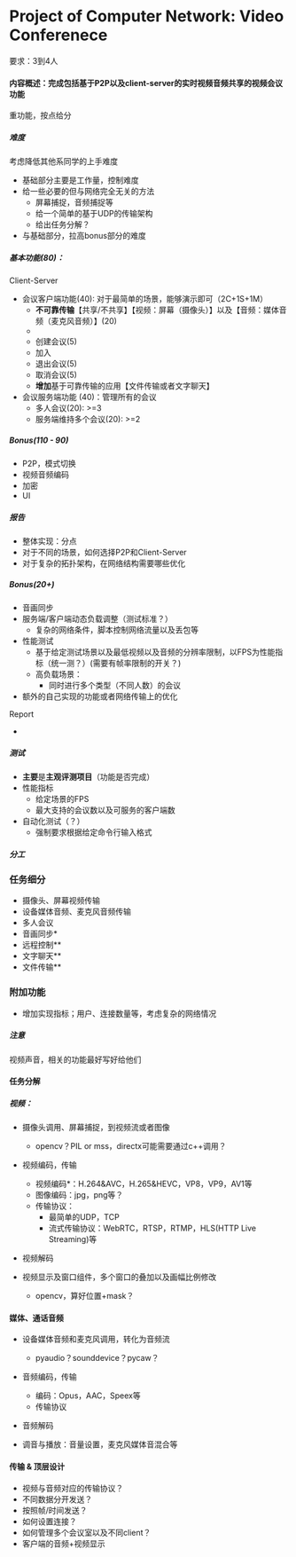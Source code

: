 # Project of Computer Network: Video Conferenece

要求：3到4人

#### 内容概述：完成包括基于P2P以及client-server的实时视频音频共享的视频会议功能

重功能，按点给分

##### 难度

考虑降低其他系同学的上手难度

- 基础部分主要是工作量，控制难度
- 给一些必要的但与网络完全无关的方法
  - 屏幕捕捉，音频捕捉等
  - 给一个简单的基于UDP的传输架构
  - 给出任务分解？
- 与基础部分，拉高bonus部分的难度



##### 基本功能(80)：

Client-Server

- 会议客户端功能(40): 对于最简单的场景，能够演示即可（2C+1S+1M）
  - **不可靠传输**【共享/不共享】【视频：屏幕（摄像头）】以及【音频：媒体音频（麦克风音频）】(20)
  - 
  - 创建会议(5)
  - 加入
  - 退出会议(5)
  - 取消会议(5)
  - **增加**基于可靠传输的应用【文件传输或者文字聊天】
- 会议服务端功能 (40)：管理所有的会议
  - 多人会议(20): >=3
  - 服务端维持多个会议(20): >=2

##### Bonus(110 - 90)

- P2P，模式切换
- 视频音频编码
- 加密
- UI

##### 报告

- 整体实现：分点
- 对于不同的场景，如何选择P2P和Client-Server
- 对于复杂的拓扑架构，在网络结构需要哪些优化

##### Bonus(20+)

- 音画同步
- 服务端/客户端动态负载调整（测试标准？）
  - 复杂的网络条件，脚本控制网络流量以及丢包等
- 性能测试
  - 基于给定测试场景以及最低视频以及音频的分辨率限制，以FPS为性能指标（统一测？）(需要有帧率限制的开关？)
  - 高负载场景：
    - 同时进行多个类型（不同人数）的会议
- 额外的自己实现的功能或者网络传输上的优化

Report

- 

##### 测试

- **主要**是**主观评测项目**（功能是否完成）
- 性能指标
  - 给定场景的FPS
  - 最大支持的会议数以及可服务的客户端数
- 自动化测试（？）
  - 强制要求根据给定命令行输入格式

##### 分工









### 任务细分

- 摄像头、屏幕视频传输
- 设备媒体音频、麦克风音频传输
- 多人会议
- 音画同步*
- 远程控制**
- 文字聊天**
- 文件传输**

### 附加功能

- 增加实现指标；用户、连接数量等，考虑复杂的网络情况



##### 注意

视频声音，相关的功能最好写好给他们

#### 任务分解

##### 视频：

- 摄像头调用、屏幕捕捉，到视频流或者图像
  - opencv？PIL or mss，directx可能需要通过c++调用？

- 视频编码，传输
  - 视频编码*：H.264&AVC，H.265&HEVC，VP8，VP9，AV1等
  - 图像编码：jpg，png等？
  - 传输协议：
    - 最简单的UDP，TCP
    - 流式传输协议：WebRTC，RTSP，RTMP，HLS(HTTP Live Streaming)等

- 视频解码
- 视频显示及窗口组件，多个窗口的叠加以及画幅比例修改
  - opencv，算好位置+mask？


#### 媒体、通话音频

- 设备媒体音频和麦克风调用，转化为音频流
  - pyaudio？sounddevice？pycaw？

- 音频编码，传输
  - 编码：Opus，AAC，Speex等
  - 传输协议

- 音频解码
- 调音与播放：音量设置，麦克风媒体音混合等

#### 传输 & 顶层设计

- 视频与音频对应的传输协议？
- 不同数据分开发送？
- 按照帧/时间发送？
- 如何设置连接？
- 如何管理多个会议室以及不同client？
- 客户端的音频+视频显示

